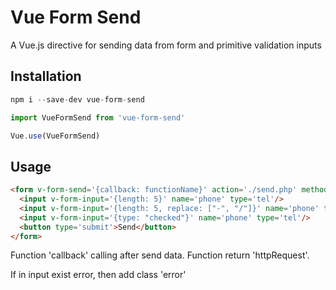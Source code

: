 # Vue Form Send

A Vue.js directive for sending data from form and primitive validation inputs

## Installation

```js
npm i --save-dev vue-form-send
```

```js
import VueFormSend from 'vue-form-send'

Vue.use(VueFormSend)
```

## Usage

```html
<form v-form-send='{callback: functionName}' action='./send.php' method='post'>
  <input v-form-input='{length: 5}' name='phone' type='tel'/>
  <input v-form-input='{length: 5, replace: ["-", "/"]}' name='phone' type='tel'/>
  <input v-form-input='{type: "checked"}' name='phone' type='tel'/>
  <button type='submit'>Send</button>
</form>
```

Function 'callback' calling after send data. Function return 'httpRequest'.

If in input exist error, then add class 'error'
